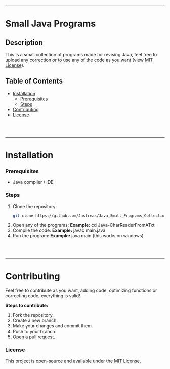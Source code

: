 <hr>

# Small Java Programs

## Description
This is a small collection of programs made for revising Java, feel free to upload any correction or to use any of the code as you want (view [MIT License](LICENSE)).

## Table of Contents
- [Installation](#installation)
  - [Prerequisites](#prerequisites)
  - [Steps](#steps)
- [Contributing](#contributing)
- [License](#license)

<br><br><hr>
# Installation

### Prerequisites

- Java compiler / IDE

### Steps
1. Clone the repository:
   ```bash
   git clone https://github.com/Jastreas/Java_Small_Programs_Collection.git
   ```
2. Open any of the programs:
    **Example:**
    cd Java-CharReaderFromATxt
3. Compile the code:
    **Example:**
    javac main.java
4. Run the program:
    **Example:**
    java main (this works on windows)

<br><br><hr>
# Contributing

Feel free to contribute as you want, adding code, optimizing functions or correcting code, everything is valid!

**Steps to contribute:**
1. Fork the repository.
2. Create a new branch.
3. Make your changes and commit them.
4. Push to your branch.
5. Open a pull request.

### License
This project is open-source and available under the [MIT License](LICENSE).
